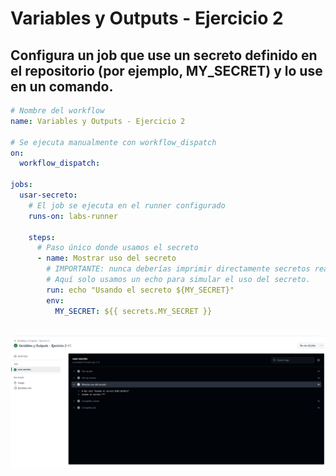 # Variables y Outputs - Ejercicio 2

## Configura un job que use un secreto definido en el repositorio (por ejemplo, MY_SECRET) y lo use en un comando.

````yml
# Nombre del workflow
name: Variables y Outputs - Ejercicio 2

# Se ejecuta manualmente con workflow_dispatch
on:
  workflow_dispatch:

jobs:
  usar-secreto:
    # El job se ejecuta en el runner configurado
    runs-on: labs-runner

    steps:
      # Paso único donde usamos el secreto
      - name: Mostrar uso del secreto
        # IMPORTANTE: nunca deberías imprimir directamente secretos reales.
        # Aquí solo usamos un echo para simular el uso del secreto.
        run: echo "Usando el secreto ${MY_SECRET}"
        env:
          MY_SECRET: ${{ secrets.MY_SECRET }}
````
<br><img src="../../datos/variable2.png">